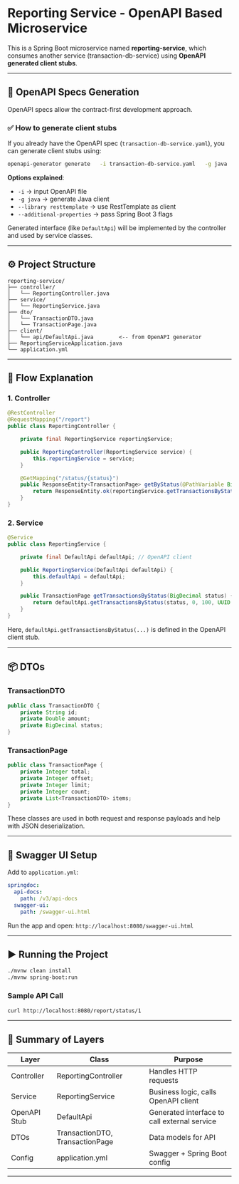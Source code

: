 
# Reporting Service - OpenAPI Based Microservice

This is a Spring Boot microservice named **reporting-service**, which consumes another service (transaction-db-service) using **OpenAPI generated client stubs**.

---

## 📑 OpenAPI Specs Generation

OpenAPI specs allow the contract-first development approach.

### ✅ How to generate client stubs

If you already have the OpenAPI spec (`transaction-db-service.yaml`), you can generate client stubs using:

```bash
openapi-generator generate   -i transaction-db-service.yaml   -g java   -o ./generated-client   --library resttemplate   --additional-properties=useSpringBoot3=true
```

**Options explained**:
- `-i` → input OpenAPI file
- `-g java` → generate Java client
- `--library resttemplate` → use RestTemplate as client
- `--additional-properties` → pass Spring Boot 3 flags

Generated interface (like `DefaultApi`) will be implemented by the controller and used by service classes.

---

## ⚙️ Project Structure

```
reporting-service/
├── controller/
│   └── ReportingController.java
├── service/
│   └── ReportingService.java
├── dto/
│   └── TransactionDTO.java
│   └── TransactionPage.java
├── client/
│   └── api/DefaultApi.java        <-- from OpenAPI generator
├── ReportingServiceApplication.java
└── application.yml
```

---

## 🧩 Flow Explanation

### 1. Controller

```java
@RestController
@RequestMapping("/report")
public class ReportingController {

    private final ReportingService reportingService;

    public ReportingController(ReportingService service) {
        this.reportingService = service;
    }

    @GetMapping("/status/{status}")
    public ResponseEntity<TransactionPage> getByStatus(@PathVariable BigDecimal status) {
        return ResponseEntity.ok(reportingService.getTransactionsByStatus(status));
    }
}
```

### 2. Service

```java
@Service
public class ReportingService {

    private final DefaultApi defaultApi; // OpenAPI client

    public ReportingService(DefaultApi defaultApi) {
        this.defaultApi = defaultApi;
    }

    public TransactionPage getTransactionsByStatus(BigDecimal status) {
        return defaultApi.getTransactionsByStatus(status, 0, 100, UUID.randomUUID().toString());
    }
}
```

Here, `defaultApi.getTransactionsByStatus(...)` is defined in the OpenAPI client stub.

---

## 📦 DTOs

### TransactionDTO

```java
public class TransactionDTO {
    private String id;
    private Double amount;
    private BigDecimal status;
}
```

### TransactionPage

```java
public class TransactionPage {
    private Integer total;
    private Integer offset;
    private Integer limit;
    private Integer count;
    private List<TransactionDTO> items;
}
```

These classes are used in both request and response payloads and help with JSON deserialization.

---

## 🔧 Swagger UI Setup

Add to `application.yml`:
```yaml
springdoc:
  api-docs:
    path: /v3/api-docs
  swagger-ui:
    path: /swagger-ui.html
```

Run the app and open: `http://localhost:8080/swagger-ui.html`

---

## ▶️ Running the Project

```bash
./mvnw clean install
./mvnw spring-boot:run
```

### Sample API Call

```bash
curl http://localhost:8080/report/status/1
```

---

## 🧠 Summary of Layers

| Layer        | Class                       | Purpose |
|--------------|-----------------------------|---------|
| Controller   | ReportingController         | Handles HTTP requests |
| Service      | ReportingService            | Business logic, calls OpenAPI client |
| OpenAPI Stub | DefaultApi                  | Generated interface to call external service |
| DTOs         | TransactionDTO, TransactionPage | Data models for API |
| Config       | application.yml             | Swagger + Spring Boot config |

---


